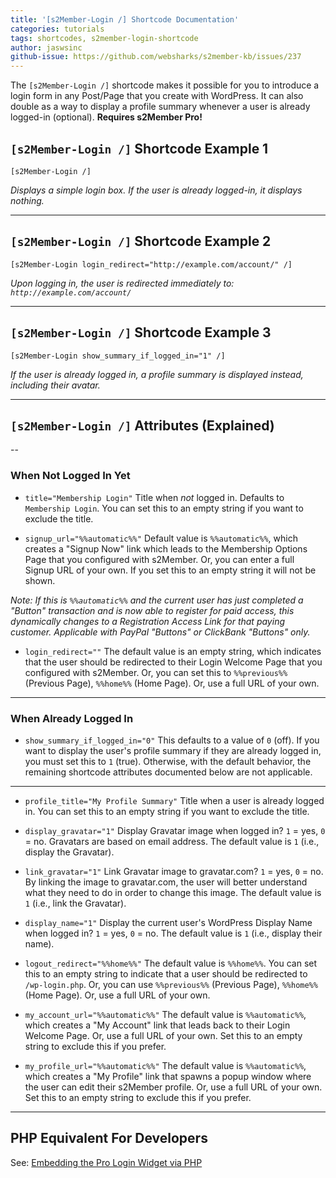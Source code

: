 ```yaml
---
title: '[s2Member-Login /] Shortcode Documentation'
categories: tutorials
tags: shortcodes, s2member-login-shortcode
author: jaswsinc
github-issue: https://github.com/websharks/s2member-kb/issues/237
---
```


The `[s2Member-Login /]` shortcode makes it possible for you to introduce a login form in any Post/Page that you create with WordPress. It can also double as a way to display a profile summary whenever a user is already logged-in (optional). **Requires s2Member Pro!**

## `[s2Member-Login /]` Shortcode Example 1

```wpsc
[s2Member-Login /]
```

_Displays a simple login box. If the user is already logged-in, it displays nothing._

---

## `[s2Member-Login /]` Shortcode Example 2

```wpsc
[s2Member-Login login_redirect="http://example.com/account/" /]
```

_Upon logging in, the user is redirected immediately to: `http://example.com/account/`_

---

## `[s2Member-Login /]` Shortcode Example 3

```wpsc
[s2Member-Login show_summary_if_logged_in="1" /]
```

_If the user is already logged in, a profile summary is displayed instead, including their avatar._

---

## `[s2Member-Login /]` Attributes (Explained)

--

### When Not Logged In Yet

- `title="Membership Login"` Title when _not_ logged in. Defaults to `Membership Login`. You can set this to an empty string if you want to exclude the title.

-  `signup_url="%%automatic%%"` Default value is `%%automatic%%`, which creates a "Signup Now" link which leads to the Membership Options Page that you configured with s2Member. Or, you can enter a full Signup URL of your own. If you set this to an empty string it will not be shown.

  _Note: If this is `%%automatic%%` and the current user has just completed a "Button" transaction and is now able to register for paid access, this dynamically changes to a Registration Access Link for that paying customer. Applicable with PayPal "Buttons" or ClickBank "Buttons" only._

- `login_redirect=""` The default value is an empty string, which indicates that the user should be redirected to their Login Welcome Page that you configured with s2Member. Or, you can set this to `%%previous%%` (Previous Page), `%%home%%` (Home Page). Or, use a full URL of your own.

---

### When Already Logged In

- `show_summary_if_logged_in="0"` This defaults to a value of `0` (off). If you want to display the user's profile summary if they are already logged in, you must set this to `1` (true). Otherwise, with the default behavior, the remaining shortcode attributes documented below are not applicable.

---

- `profile_title="My Profile Summary"` Title when a user is already logged in. You can set this to an empty string if you want to exclude the title.

- `display_gravatar="1"` Display Gravatar image when logged in? `1` = yes, `0` = no. Gravatars are based on email address. The default value is `1` (i.e., display the Gravatar).

- `link_gravatar="1"` Link Gravatar image to gravatar.com? `1` = yes, `0` = no. By linking the image to gravatar.com, the user will better understand what they need to do in order to change this image. The default value is `1` (i.e., link the Gravatar).

- `display_name="1"` Display the current user's WordPress Display Name when logged in? `1` = yes, `0` = no. The default value is `1` (i.e., display their name).

- `logout_redirect="%%home%%"` The default value is `%%home%%`. You can set this to an empty string to indicate that a user should be redirected to `/wp-login.php`. Or, you can use `%%previous%%` (Previous Page), `%%home%%` (Home Page). Or, use a full URL of your own.

- `my_account_url="%%automatic%%"` The default value is `%%automatic%%`, which creates a "My Account" link that leads back to their Login Welcome Page. Or, use a full URL of your own. Set this to an empty string to exclude this if you prefer.

- `my_profile_url="%%automatic%%"` The default value is `%%automatic%%`, which creates a "My Profile" link that spawns a popup window where the user can edit their s2Member profile. Or, use a full URL of your own. Set this to an empty string to exclude this if you prefer.

---

## PHP Equivalent For Developers

See: [Embedding the Pro Login Widget via PHP](https://s2member.com/kb-article/pro-login-widget/#toc-3610725f)
